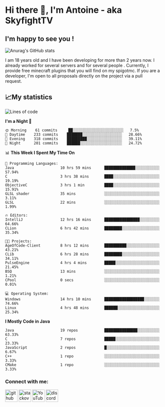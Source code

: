 # Hi there 👋, I'm Antoine - aka SkyfightTV
## I'm happy to see you !
![Anurag's GitHub stats](https://github-readme-stats.vercel.app/api?username=SKyfightTV&show_icons=true&theme=dark&count_private=true&)

I am 18 years old and I have been developing for more than 2 years now. I already worked for several servers and for several people . Currently, I provide free minecraft plugins that you will find on my spigotmc.
If you are a developer, I'm open to all proposals directly on the project via a pull request.

## 📈My statistics
<!--START_SECTION:waka-->
![Lines of code](https://img.shields.io/badge/From%20Hello%20World%20I%27ve%20Written-810%20Thousand%20lines%20of%20code-blue)

**I'm a Night 🦉** 

```text
🌞 Morning    61 commits     ██░░░░░░░░░░░░░░░░░░░░░░░   7.5% 
🌆 Daytime    233 commits    ███████░░░░░░░░░░░░░░░░░░   28.66% 
🌃 Evening    318 commits    █████████░░░░░░░░░░░░░░░░   39.11% 
🌙 Night      201 commits    ██████░░░░░░░░░░░░░░░░░░░   24.72%

```


📊 **This Week I Spent My Time On** 

```text
💬 Programming Languages: 
Java                     10 hrs 59 mins      ██████████████░░░░░░░░░░░   57.94% 
C                        3 hrs 38 mins       ████░░░░░░░░░░░░░░░░░░░░░   19.19% 
ObjectiveC               3 hrs 1 min         ████░░░░░░░░░░░░░░░░░░░░░   15.91% 
GLSL shader              35 mins             ░░░░░░░░░░░░░░░░░░░░░░░░░   3.11% 
GLSL                     22 mins             ░░░░░░░░░░░░░░░░░░░░░░░░░   1.99%

🔥 Editors: 
IntelliJ                 12 hrs 16 mins      ████████████████░░░░░░░░░   64.66% 
CLion                    6 hrs 42 mins       ████████░░░░░░░░░░░░░░░░░   35.34%

🐱‍💻 Projects: 
AgeOfCode-Client         8 hrs 12 mins       ██████████░░░░░░░░░░░░░░░   43.21% 
CLib                     6 hrs 28 mins       ████████░░░░░░░░░░░░░░░░░   34.11% 
PulseEngine              4 hrs 4 mins        █████░░░░░░░░░░░░░░░░░░░░   21.45% 
BSQ                      13 mins             ░░░░░░░░░░░░░░░░░░░░░░░░░   1.21% 
CPool                    0 secs              ░░░░░░░░░░░░░░░░░░░░░░░░░   0.01%

💻 Operating System: 
Windows                  14 hrs 10 mins      ██████████████████░░░░░░░   74.66% 
Linux                    4 hrs 48 mins       ██████░░░░░░░░░░░░░░░░░░░   25.34%

```

**I Mostly Code in Java** 

```text
Java                     19 repos            ███████████████░░░░░░░░░░   63.33% 
C                        7 repos             █████░░░░░░░░░░░░░░░░░░░░   23.33% 
JavaScript               2 repos             █░░░░░░░░░░░░░░░░░░░░░░░░   6.67% 
C++                      1 repo              ░░░░░░░░░░░░░░░░░░░░░░░░░   3.33% 
CMake                    1 repo              ░░░░░░░░░░░░░░░░░░░░░░░░░   3.33%

```



<!--END_SECTION:waka-->

### Connect with me:

[<img src='https://cdn.jsdelivr.net/npm/simple-icons@3.0.1/icons/github.svg' alt='github' height='40'>](https://github.com/SKyfightTV)  [<img src='https://cdn.jsdelivr.net/npm/simple-icons@3.0.1/icons/stackoverflow.svg' alt='stackoverflow' height='40'>](https://stackoverflow.com/users/16952856)  [<img src='https://cdn.jsdelivr.net/npm/simple-icons@3.0.1/icons/youtube.svg' alt='YouTube' height='40'>](https://www.youtube.com/channel/UCjzzQNjlBr-AZ5j1A8lMMKw)  [<img src='https://cdn.jsdelivr.net/npm/simple-icons@3.0.1/icons/discord.svg' alt='discord' height='40'>](https://discord.gg/u8yzVac)  
